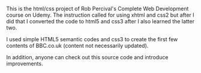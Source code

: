 This is the html/css project of Rob Percival's Complete Web Development course on Udemy. The instruction called for using xhtml and css2 but after I did that I converted the code to html5 and css3 after I also learned the latter two. 

I used simple HTML5 semantic codes and css3 to create the first few contents of BBC.co.uk (content not necessarily updated). 

In addition, anyone can check out this source code and introduce improvements.


